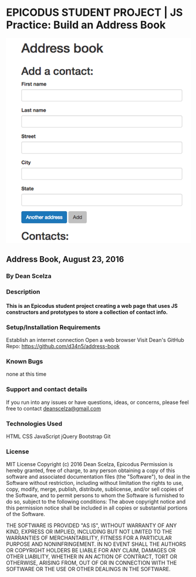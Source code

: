 #  EPICODUS STUDENT PROJECT | JS Practice: Build an Address Book

![screenshot](ss.png)

## Address Book, August 23, 2016

###  By Dean Scelza 

### Description

#### This is an Epicodus student project creating a web page that uses JS constructors and prototypes to store a collection of contact info.

### Setup/Installation Requirements
Establish an internet connection
Open a web browser
Visit Dean's GitHub Repo: https://github.com/d34n5/address-book

### Known Bugs
none at this time

### Support and contact details
If you run into any issues or have questions, ideas, or concerns, please feel free to contact deanscelza@gmail.com

### Technologies Used
HTML
CSS
JavaScript
jQuery
Bootstrap
Git

### License
MIT License
Copyright (c) 2016 Dean Scelza, Epicodus
Permission is hereby granted, free of charge, to any person obtaining a copy of this software and associated documentation files (the "Software"), to deal in the Software without restriction, including without limitation the rights to use, copy, modify, merge, publish, distribute, sublicense, and/or sell copies of the Software, and to permit persons to whom the Software is furnished to do so, subject to the following conditions:
The above copyright notice and this permission notice shall be included in all copies or substantial portions of the Software.

THE SOFTWARE IS PROVIDED "AS IS", WITHOUT WARRANTY OF ANY KIND, EXPRESS OR IMPLIED, INCLUDING BUT NOT LIMITED TO THE WARRANTIES OF MERCHANTABILITY, FITNESS FOR A PARTICULAR PURPOSE AND NONINFRINGEMENT. IN NO EVENT SHALL THE AUTHORS OR COPYRIGHT HOLDERS BE LIABLE FOR ANY CLAIM, DAMAGES OR OTHER LIABILITY, WHETHER IN AN ACTION OF CONTRACT, TORT OR OTHERWISE, ARISING FROM, OUT OF OR IN CONNECTION WITH THE SOFTWARE OR THE USE OR OTHER DEALINGS IN THE SOFTWARE.
